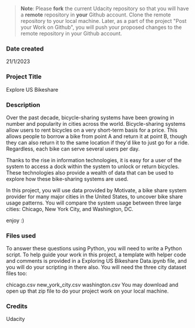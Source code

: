>**Note**: Please **fork** the current Udacity repository so that you will have a **remote** repository in **your** Github account. Clone the remote repository to your local machine. Later, as a part of the project "Post your Work on Github", you will push your proposed changes to the remote repository in your Github account.

### Date created
21/1/2023

### Project Title
Explore US Bikeshare


### Description
Over the past decade, bicycle-sharing systems have been growing in number and popularity in cities across the world. Bicycle-sharing systems allow users to rent bicycles on a very short-term basis for a price. This allows people to borrow a bike from point A and return it at point B, though they can also return it to the same location if they'd like to just go for a ride. Regardless, each bike can serve several users per day.

Thanks to the rise in information technologies, it is easy for a user of the system to access a dock within the system to unlock or return bicycles. These technologies also provide a wealth of data that can be used to explore how these bike-sharing systems are used.

In this project, you will use data provided by Motivate, a bike share system provider for many major cities in the United States, to uncover bike share usage patterns. You will compare the system usage between three large cities: Chicago, New York City, and Washington, DC.

enjoy :)
### Files used
To answer these questions using Python, you will need to write a Python script. To help guide your work in this project, a template with helper code and comments is provided in a Exploring US Bikeshare Data.ipynb file, and you will do your scripting in there also. You will need the three city dataset files too:

chicago.csv
new_york_city.csv
washington.csv
You may download and open up that zip file to do your project work on your local machine.


### Credits
Udacity
